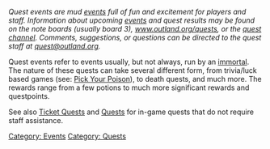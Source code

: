 *Quest events are mud [events](:Category:_Events "wikilink") full of fun
and excitement for players and staff. Information about upcoming
[events](:Category:_Events "wikilink") and quest results may be found on
the note boards (usually board 3), www.outland.org/quests, or the [quest
channel](Quest_Channel "wikilink"). Comments, suggestions, or questions
can be directed to the quest staff at <quest@outland.org>.*

Quest events refer to events usually, but not always, run by an
[immortal](:Category:Immortals "wikilink"). The nature of these quests
can take several different form, from trivia/luck based games (see:
[Pick Your Poison](Pick_Your_Poison "wikilink")), to death quests, and
much more. The rewards range from a few potions to much more significant
rewards and questpoints.

See also [Ticket Quests](:Category:_Ticket_Quests "wikilink") and
[Quests](:Category:Quests "wikilink") for in-game quests that do not
require staff assistance.

[Category: Events](Category:_Events "wikilink") [Category:
Quests](Category:_Quests "wikilink")
